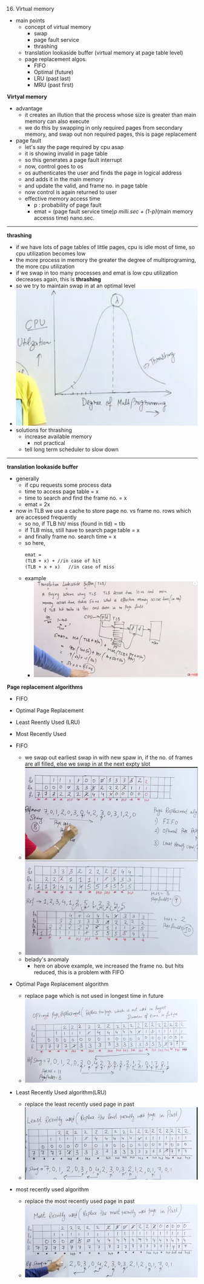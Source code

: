 16. Virtual memory

- main points
	- concept of virtual memory
		- swap
		- page fault service
		- thrashing
	- translation lookaside buffer (virtual memory at page table level)
	- page replacement algos.
		- FIFO
		- Optimal (future)
		- LRU (past last)
		- MRU (past first)




**Virtyal memory**
- advantage
	- it creates an illution that the process whose size is greater than main memory can also execute 
	- we do this by swapping in only required pages from secondary memory, and swap out non required pages, this is page replacement
- page fault
	- let's say the page required by cpu asap
	- it is showing invalid in page table
	- so this generates a page fault interrupt
	- now, control goes to os
	- os authenticates the user and finds the page in logical address
	- and adds it in the main memory
	- and update the valid, and frame no. in page table
	- now control is again returned to user
	- effective memory access time
		- p : probability of page fault
		- emat = (page fault service time)*p milli.sec + (1-p)*(main memory accesss time) nano.sec.

* * *
**thrashing**
- if we have lots of page tables of little pages, cpu is idle most of time, so cpu utilization becomes low
- the more process in memory the greater the degree of multiprograming, the more cpu utilization
- if we swap in too many processes and emat is low cpu utilization decreases again, this is **thrashing**
- so we try to maintain swap in at an optimal level
- ![26bd0e0511d41bd89b031b164b9b3056.png](../../../../_resources/482bfdf57ad34eefa7879db9de7ae7e0.png)
- solutions for thrashing
	- increase available memory 
		- not practical
	- tell long term scheduler to slow down




* * *

**translation lookaside buffer**
- generally
	- if cpu requests some process data
	- time to access page table = x
	- time to search and find the frame no. = x
	- emat = 2x
- now in TLB we use a cache to store page no. vs frame no. rows which are accessed frequently
	- so no, if TLB hit/ miss (found in tld) = tlb
	- if TLB miss, still have to search page table = x
	- and finally frame no. search time = x
	- so here, 
		```
		emat = 
		(TLB + x) +	//in case of hit
		(TLB + x + x)	//in case of miss
		```
	- example
		- ![ca11710127dc0570277cdf8a1b0d7da7.png](../../../../_resources/f25672a36563449d9279b28b9e958da8.png)








**Page replacement algorithms**

- FIFO
- Optimal Page Replacement
- Least Reently Used (LRU)
- Most Recently Used

- FIFO
	- we swap out earliest swap in with new spaw in, if the no. of frames are all filled, else we swap in at the next expty slot
	- ![126583993fa7c23b4f523bf538aff76a.png](../../../../_resources/2f87c6d963a748009e62df67260f5509.png)
	- ![42b94098b78ac161552dbd3bfd4455b7.png](../../../../_resources/3b88f487b4cb497788c7dd71e02b571f.png)
	- belady's anomaly
		- here on above example, we increased the frame no. but hits reduced, this is a problem with FIFO




- Optimal Page Replacement algorithm
	- replace page which is not used in longest time in future
	- ![59d9a91180ab39d1d7674cb641d58644.png](../../../../_resources/eb281739c240494ea0ec26af139d6f21.png)



- Least Recently Used algorithm(LRU)
	- replace the least recently used page in past
	- ![4e6a8d20c4465f74cfa738035cbb68c4.png](../../../../_resources/df21b43196ba48898c81797f5f5d1451.png)



- most recently used algorithm
	- replace the most recently used page in past
	- ![47cb9efe357c24a7ce003b00a477a965.png](../../../../_resources/01b2b510c4a445458b458f71ccceb7ae.png)












